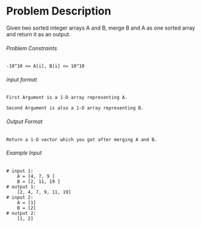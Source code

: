 # Problem Description

Given two sorted integer arrays A and B, merge B and A as one sorted array and return it as an output.

###### Problem Constraints

```
-10^10 <= A[i], B[i] <= 10^10
```

###### input format

``` 
First Argument is a 1-D array representing A.

Second Argument is also a 1-D array representing B.
```

###### Output Format

```
Return a 1-D vector which you got after merging A and B.
```

###### Example Input

```
# input 1: 
    A = [4, 7, 9 ]
    B = [2, 11, 19 ]
# output 1: 
    [2, 4, 7, 9, 11, 19]
# input 2: 
    A = [1]
    B = [2]
# output 2: 
    [1, 2]
```
